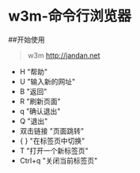 w3m-命令行浏览器
====

##开始使用
> w3m http://jandan.net

+ H "帮助"
+ U "输入新的网址" 
+ B "返回"
+ R "刷新页面"
+ q "确认退出"
+ Q "退出"
+ 双击链接  "页面跳转"
+ { } "在标签页中切换"
+ T "打开一个新标签页"
+ Ctrl+q "关闭当前标签页"
